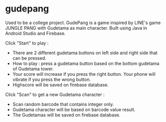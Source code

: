 # gudepang
Used to be a college project. GudePang is a game inspired by LINE's game JUNGLE PANG with Gudetama as main character.
Built using Java in Android Studio and Firebase.

Click "Start" to play :
- There are 2 different gudetama buttons on left side and right side that can be pressed.
- How to play : press a gudetama button based on the bottom gudetama of Gudetama tower.
- Your score will increase if you press the right button. Your phone will vibrate if you press the wrong button.
- Highscore will be saved on firebase database.

Click "Scan" to get a new Gudetama character :
- Scan random barcode that contains integer only.
- Gudetama character will be based on barcode value result.
- The Gudetamas will be saved on firebase database.

